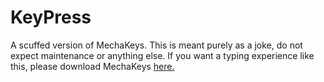 # KeyPress
A scuffed version of MechaKeys. This is meant purely as a joke, do not expect maintenance or anything else.
If you want a typing experience like this, please download MechaKeys [here.](https://mechakeys.robolab.io)
